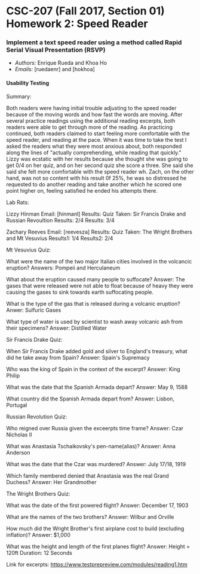 # CSC-207 (Fall 2017, Section 01) Homework 2: Speed Reader

### Implement a text speed reader using a method called Rapid Serial Visual Presentation (RSVP)

* *Authors:* Enrique Rueda and Khoa Ho
* *Emails:* [ruedaenr] and [hokhoa]


#### Usability Testing
Summary:

Both readers were having initial trouble adjusting to the speed reader
because of the moving words and how fast the words are moving. After
several practice readings using the additional reading excerpts, both readers
were able to get through more of the reading. As practicing continued,
both readers claimed to start feeling more comfortable with the speed
reader, and reading at the pace. When it was time to take the test I asked
the readers what they were most anxious about, both responded along the
lines of "actually comprehending, while reading that quickly." Lizzy was
ecstatic with her results because she thought she was going to get 0/4 on
her quiz, and on her second quiz she score a three. She said she said she
felt more comfortable with the speed reader wh. Zach, on the other hand,
was not so content with his result 0f 25%, he was so distressed he
requested to do another reading and take another which he scored one point higher on, feeling satisfied he ended his
attempts there.

Lab Rats:

Lizzy Hinman
Email: [hinmanl]
Results:
        Quiz Taken: Sir Francis Drake and Russian Revoultion 
        Results: 2/4
        Results: 3/4

Zachary Reeves
Email: [reevesza]
Results:
        Quiz Taken: The Wright Brothers and Mt Vesuvius
        Results1: 1/4
        Results2: 2/4


Mt Vesuvius Quiz:

What were the name of the two major Italian cities involved in the
volcancic eruption?
Answers: Pompeii and Herculaneum


What about the eruption caused many people to suffocate?
Answer: The gases that were released were not able to float because of
heavy they were causing the gases to sink towards earth suffocating
people.


What is the type of the gas that is released during a volcanic eruption?
Anwer: Sulfuric Gases


What type of water is used by scientist to wash away volcanic ash from
their specimens?
Answer: Distilled Water



Sir Francis Drake Quiz:

When Sir Francis Drake added gold and silver to England's treasury, what
did he take away from Spain?
Answer: Spain's Supremacy


Who was the king of Spain in the context of the excerpt?
Answer: King Philip

What was the date that the Spanish Armada depart?
Answer: May 9, 1588

What country did the Spanish Armada depart from?
Answer: Lisbon, Portugal




Russian Revolution Quiz:

Who reigned over Russia given the exceerpts time frame?
Answer: Czar Nicholas II

What was Anastasia Tschaikovsky's pen-name(alias)?
Answer: Anna Anderson

What was the date that the Czar was murdered?
Answer: July 17/18, 1919

Which family membered denied that Anastasia was the real Grand Duchess?
Answer: Her Grandmother



The Wright Brothers Quiz:

What was the date of the first powered flight?
Answer: December 17, 1903

What are the names of the two brothers?
Answer: Wilbur and Orville

How much did the Wright Brother's first airplane cost to build (excluding inflation)?
Answer: $1,000

What was the height and length of the first planes flight?
Answer: Height = 120ft Duration: 12 Seconds

Link for excerpts: https://www.testprepreview.com/modules/reading1.htm
